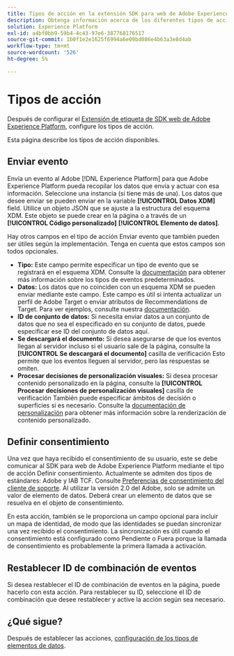 ```yaml
---
title: Tipos de acción en la extensión SDK para web de Adobe Experience Platform
description: Obtenga información acerca de los diferentes tipos de acción que proporciona la extensión de etiqueta SDK web de Adobe Experience Platform.
solution: Experience Platform
exl-id: a4bf0bb9-59b4-4c43-97e6-387768176517
source-git-commit: 1b0f1e2e1625f6994a6e09bd086e4b63a3e8d4ab
workflow-type: tm+mt
source-wordcount: '526'
ht-degree: 5%

---
```


# Tipos de acción

Después de configurar el [Extensión de etiqueta de SDK web de Adobe Experience Platform](web-sdk-extension-configuration.md), configure los tipos de acción.

Esta página describe los tipos de acción disponibles.


## Enviar evento

Envía un evento al Adobe [!DNL Experience Platform] para que Adobe Experience Platform pueda recopilar los datos que envía y actuar con esa información. Seleccione una instancia (si tiene más de una). Los datos que desee enviar se pueden enviar en la variable **[!UICONTROL Datos XDM]** field. Utilice un objeto JSON que se ajuste a la estructura del esquema XDM. Este objeto se puede crear en la página o a través de un **[!UICONTROL Código personalizado]** **[!UICONTROL Elemento de datos]**.

Hay otros campos en el tipo de acción Enviar evento que también pueden ser útiles según la implementación. Tenga en cuenta que estos campos son todos opcionales.

- **Tipo:** Este campo permite especificar un tipo de evento que se registrará en el esquema XDM. Consulte la [documentación](https://experienceleague.adobe.com/docs/experience-platform/edge/fundamentals/tracking-events.html?lang=en#using-the-sendbeacon-api) para obtener más información sobre los tipos de eventos predeterminados.
- **Datos:** Los datos que no coinciden con un esquema XDM se pueden enviar mediante este campo. Este campo es útil si intenta actualizar un perfil de Adobe Target o enviar atributos de Recommendations de Target. Para ver ejemplos, consulte nuestra [documentación](https://experienceleague.adobe.com/docs/experience-platform/edge/fundamentals/tracking-events.html?lang=es).<!--- **Merge ID:** If you would like to specify a merge ID for your event, you can do so in this field. Please note that the solutions downstream are not able to merge your event data at this time. -->
- **ID de conjunto de datos:** Si necesita enviar datos a un conjunto de datos que no sea el especificado en su conjunto de datos, puede especificar ese ID del conjunto de datos aquí.
- **Se descargará el documento:** Si desea asegurarse de que los eventos llegan al servidor incluso si el usuario sale de la página, consulte la **[!UICONTROL Se descargará el documento]** casilla de verificación Esto permite que los eventos lleguen al servidor, pero las respuestas se omiten.
- **Procesar decisiones de personalización visuales:** Si desea procesar contenido personalizado en la página, consulte la **[!UICONTROL Procesar decisiones de personalización visuales]** casilla de verificación También puede especificar ámbitos de decisión o superficies si es necesario. Consulte la [documentación de personalización](../personalization/rendering-personalization-content.md#automatically-rendering-content) para obtener más información sobre la renderización de contenido personalizado.

## Definir consentimiento

Una vez que haya recibido el consentimiento de su usuario, este se debe comunicar al SDK para web de Adobe Experience Platform mediante el tipo de acción Definir consentimiento. Actualmente se admiten dos tipos de estándares: Adobe y IAB TCF. Consulte [Preferencias de consentimiento del cliente de soporte](../consent/supporting-consent.md). Al utilizar la versión 2.0 del Adobe, solo se admite un valor de elemento de datos. Deberá crear un elemento de datos que se resuelva en el objeto de consentimiento.

En esta acción, también se le proporciona un campo opcional para incluir un mapa de identidad, de modo que las identidades se puedan sincronizar una vez recibido el consentimiento. La sincronización es útil cuando el consentimiento está configurado como Pendiente o Fuera porque la llamada de consentimiento es probablemente la primera llamada a activación.

## Restablecer ID de combinación de eventos

Si desea restablecer el ID de combinación de eventos en la página, puede hacerlo con esta acción. Para restablecer su ID, seleccione el ID de combinación que desee restablecer y active la acción según sea necesario.

## ¿Qué sigue?

Después de establecer las acciones, [configuración de los tipos de elementos de datos](data-element-types.md).
